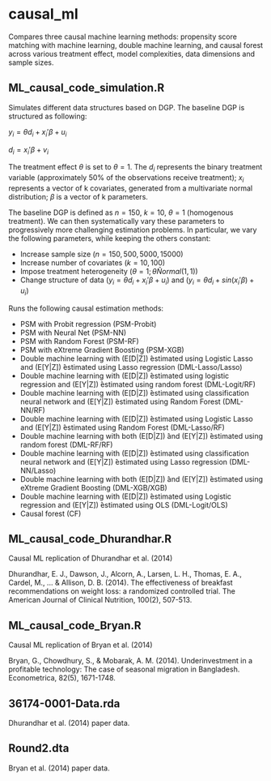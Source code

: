 # causal_ml
Compares three causal machine learning methods: propensity score matching with machine learning, double machine learning, and causal forest across various treatment effect, model complexities, data dimensions and sample sizes. 

## ML_causal_code_simulation.R 

Simulates different data structures based on DGP. The baseline DGP is structured as following:

$`y_i=\theta d_i+x_i' \beta + u_i`$

$`d_i=x_i' \beta + v_i`$

The treatment effect $`\theta`$ is set to $`\theta=1`$. The $`d_i`$ represents the binary treatment variable (approximately 50% of the observations receive treatment); $`x_i`$ represents a vector of k covariates, generated from a multivariate normal distribution; $`\beta`$ is a vector of k parameters. 

The baseline DGP is defined as $`n=150`$, $`k=10`$, $`\theta=1`$ (homogenous treatment). We can then systematically vary these parameters to progressively more challenging estimation problems. In particular, we vary the following parameters, while keeping the others constant: 
* Increase sample size $`(n=150, 500, 5000, 15000)`$
* Increase number of covariates $`(k=10, 100)`$
* Impose treatment heterogeneity $`(\theta=1; \theta \tilde Normal(1,1))`$
* Change structure of data $`(y_i = \theta d_i + x_i' \beta + u_i)`$ and $`(y_i = \theta d_i + sin(x_i' \beta) + u_i)`$

Runs the following causal estimation methods: 
* PSM with Probit regression (PSM-Probit)
* PSM with Neural Net (PSM-NN)
* PSM with Random Forest (PSM-RF)
* PSM with eXtreme Gradient Boosting (PSM-XGB)
* Double machine learning with (E[̂D|Z]) ̂estimated using Logistic Lasso and (E[Y|Z]) ̂estimated using Lasso regression (DML-Lasso/Lasso)
* Double machine learning with (E[̂D|Z]) ̂estimated using logistic regression and (E[Y|Z]) ̂estimated using random forest (DML-Logit/RF)
* Double machine learning with (E[̂D|Z]) ̂estimated using classification neural network and (E[Y|Z]) ̂estimated using Random Forest (DML-NN/RF)
* Double machine learning with (E[̂D|Z]) ̂estimated using Logistic Lasso and (E[Y|Z]) ̂estimated using Random Forest (DML-Lasso/RF)
* Double machine learning with both (E[̂D|Z]) ̂and (E[Y|Z]) ̂estimated using random forest (DML-RF/RF)
* Double machine learning with (E[̂D|Z]) ̂estimated using classification neural network and (E[Y|Z]) ̂estimated using Lasso regression (DML-NN/Lasso)
* Double machine learning with both (E[̂D|Z]) ̂and (E[Y|Z]) ̂estimated using eXtreme Gradient Boosting (DML-XGB/XGB)
* Double machine learning with (E[̂D|Z]) ̂estimated using Logistic regression and (E[Y|Z]) ̂estimated using OLS (DML-Logit/OLS)
* Causal forest (CF) 

## ML_causal_code_Dhurandhar.R 

Causal ML replication of Dhurandhar et al. (2014) 

Dhurandhar, E. J., Dawson, J., Alcorn, A., Larsen, L. H., Thomas, E. A., Cardel, M., ... & Allison, D. B. (2014). The effectiveness of breakfast recommendations on weight loss: a randomized controlled trial. The American Journal of Clinical Nutrition, 100(2), 507-513. 

## ML_causal_code_Bryan.R 

Causal ML replication of Bryan et al. (2014) 

Bryan, G., Chowdhury, S., & Mobarak, A. M. (2014). Underinvestment in a profitable technology: The case of seasonal migration in Bangladesh. Econometrica, 82(5), 1671-1748. 

## 36174-0001-Data.rda 

Dhurandhar et al. (2014) paper data. 

## Round2.dta 

Bryan et al. (2014) paper data. 





